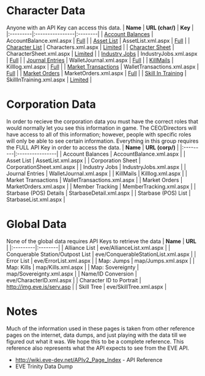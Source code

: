 # Character Data #
Anyone with an API Key can access this data.
| **Name** | **URL (char/)** | **Key** |
|:---------|:----------------|:--------|
| [Account Balances](API_Char_AccountBalances.md) | AccountBalance.xml.aspx | [Full](API_Key.md) |
| [Asset List](API_Char_AssetList.md) | AssetList.xml.aspx | [Full](API_Key.md) |
| [Character List](API_Char_CharacterList.md) | Characters.xml.aspx | [Limited](API_Key.md) |
| [Character Sheet](API_Char_CharacterSheet.md) | CharacterSheet.xml.aspx | [Limited](API_Key.md) |
| [Industry Jobs](API_Char_IndustryJobs.md) | IndustryJobs.xml.aspx | [Full](API_Key.md) |
| [Journal Entries](API_Char_JournalEntries.md) | WalletJournal.xml.aspx | [Full](API_Key.md) |
| [KillMails](API_Char_KillMails.md) | Killlog.xml.aspx | [Full](API_Key.md) |
| [Market Transactions](API_Char_MarketTransactions.md) | WalletTransactions.xml.aspx | [Full](API_Key.md) |
| [Market Orders](API_Char_MarketOrders.md) | MarketOrders.xml.aspx | [Full](API_Key.md) |
| [Skill In Training](API_Char_SkillInTraining.md) | SkillInTraining.xml.aspx | [Limited](API_Key.md) |

# Corporation Data #
In order to recieve the corporation data you must have the correct roles that would normally let you see this information in game.  The CEO/Directors will have access to all of this information; however, people with specific roles will only be able to see certain information.
Everything in this group requires the FULL API Key in order to access the data.
| **Name** | **URL (corp/)** |
|:---------|:----------------|
| Account Balances | AccountBalance.xml.aspx |
| Asset List | AssetList.xml.aspx |
| Corporation Sheet | CorporationSheet.xml.aspx |
| Industry Jobs | IndustryJobs.xml.aspx |
| Journal Entries | WalletJournal.xml.aspx |
| KillMails | Killlog.xml.aspx |
| Market Transactions | WalletTransactions.xml.aspx |
| Market Orders | MarketOrders.xml.aspx |
| Member Tracking | MemberTracking.xml.aspx |
| Starbase (POS) Details | StarbaseDetail.xml.aspx |
| Starbase (POS) List | StarbaseList.xml.aspx |

# Global Data #
None of the global data requires API Keys to retrieve the data
| **Name** | **URL** |
|:---------|:--------|
| Alliance List | eve/AllianceList.xml.aspx |
| Conquerable Station/Outpost List | eve/ConquerableStationList.xml.aspx |
| Error List | eve/ErrorList.xml.aspx |
| Map: Jumps | map/Jumps.xml.aspx |
| Map: Kills | map/Kills.xml.aspx |
| Map: Sovereignty | map/Sovereignty.xml.aspx |
| Name/ID Conversion | eve/CharacterID.xml.aspx |
| Character ID to Portrait | http://img.eve.is/serv.asp |
| Skill Tree | eve/SkillTree.xml.aspx |

# Notes #
Much of the information used in these pages is taken from other reference pages on the internet, data dumps, and just playing with the data till we figured out what it was.  We hope this to be a complete reference.  This reference also represents what the API expects to see from the EVE API.
  * http://wiki.eve-dev.net/APIv2_Page_Index - API Reference
  * EVE Trinity Data Dump
